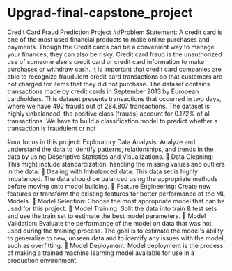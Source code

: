 # Upgrad-final-capstone_project
Credit Card Fraud Prediction Project
##Problem Statement:
A credit card is one of the most used financial products to make online purchases and
payments. Though the Credit cards can be a convenient way to manage your finances, they can
also be risky. Credit card fraud is the unauthorized use of someone else's credit card or credit
card information to make purchases or withdraw cash.
It is important that credit card companies are able to recognize fraudulent credit card
transactions so that customers are not charged for items that they did not purchase.
The dataset contains transactions made by credit cards in September 2013 by European
cardholders. This dataset presents transactions that occurred in two days, where we have 492
frauds out of 284,807 transactions. The dataset is highly unbalanced, the positive class (frauds)
account for 0.172% of all transactions.
We have to build a classification model to predict whether a transaction is fraudulent or not

#our focus in this project:
Exploratory Data Analysis: Analyze and understand the data to identify patterns,
relationships, and trends in the data by using Descriptive Statistics and Visualizations.
 Data Cleaning: This might include standardization, handling the missing values and
outliers in the data.
 Dealing with Imbalanced data: This data set is highly imbalanced. The data should be
balanced using the appropriate methods before moving onto model building.
 Feature Engineering: Create new features or transform the existing features for better
performance of the ML Models.
 Model Selection: Choose the most appropriate model that can be used for this project.
 Model Training: Split the data into train & test sets and use the train set to estimate the
best model parameters.
 Model Validation: Evaluate the performance of the model on data that was not used
during the training process. The goal is to estimate the model's ability to generalize to
new, unseen data and to identify any issues with the model, such as overfitting.
 Model Deployment: Model deployment is the process of making a trained machine
learning model available for use in a production environment.
